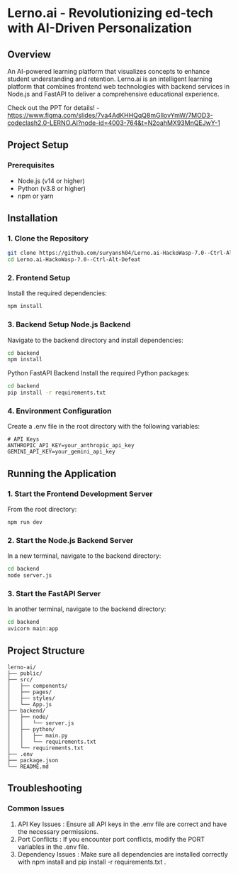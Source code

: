 # Lerno.ai - Revolutionizing ed-tech with AI-Driven Personalization

## Overview

An AI-powered learning platform that visualizes concepts to enhance student understanding and retention. Lerno.ai is an intelligent learning platform that combines frontend web technologies with backend services in Node.js and FastAPI to deliver a comprehensive educational experience.

Check out the PPT for details! - https://www.figma.com/slides/7va4AdKHHQqQ8mGIlovYmW/7MOD3-codeclash2.0-LERNO.AI?node-id=4003-764&t=N2oahMX93MnQEJwY-1

## Project Setup

### Prerequisites

- Node.js (v14 or higher)
- Python (v3.8 or higher)
- npm or yarn

## Installation

### 1. Clone the Repository

```bash
git clone https://github.com/suryansh04/Lerno.ai-HackoWasp-7.0--Ctrl-Alt-Defeat
cd Lerno.ai-HackoWasp-7.0--Ctrl-Alt-Defeat
```

### 2. Frontend Setup

Install the required dependencies:

```bash
npm install
```

### 3. Backend Setup Node.js Backend

Navigate to the backend directory and install dependencies:

```bash
cd backend
npm install
```

Python FastAPI Backend
Install the required Python packages:

```bash
cd backend
pip install -r requirements.txt
```

### 4. Environment Configuration

Create a .env file in the root directory with the following variables:

```plaintext
# API Keys
ANTHROPIC_API_KEY=your_anthropic_api_key
GEMINI_API_KEY=your_gemini_api_key
```

## Running the Application

### 1. Start the Frontend Development Server

From the root directory:

```bash
npm run dev
```

### 2. Start the Node.js Backend Server

In a new terminal, navigate to the backend directory:

```bash
cd backend
node server.js
```

### 3. Start the FastAPI Server

In another terminal, navigate to the backend directory:

```bash
cd backend
uvicorn main:app
```

## Project Structure

```plaintext
lerno-ai/
├── public/
├── src/
│   ├── components/
│   ├── pages/
│   ├── styles/
│   └── App.js
├── backend/
│   ├── node/
│   │   └── server.js
│   ├── python/
│   │   ├── main.py
│   │   └── requirements.txt
│   └── requirements.txt
├── .env
├── package.json
└── README.md
```

## Troubleshooting

### Common Issues

1. API Key Issues : Ensure all API keys in the .env file are correct and have the necessary permissions.
2. Port Conflicts : If you encounter port conflicts, modify the PORT variables in the .env file.
3. Dependency Issues : Make sure all dependencies are installed correctly with npm install and pip install -r requirements.txt .
